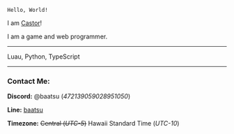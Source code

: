 `Hello, World!`

I am [Castor](https://github.com/cxstor)!

I am a game and web programmer.

---

Luau, Python, TypeScript

---

### Contact Me:

**Discord:** @baatsu (*472139059028951050*)

**Line:** [baatsu](https://line.me/ti/p/J_dvzBDOvI)

**Timezone:** ~~Central (*UTC-5*)~~ Hawaii Standard Time (*UTC-10*)
